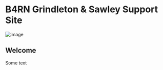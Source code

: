 # B4RN Grindleton & Sawley Support Site
![image](https://gist.github.com/user-attachments/assets/899c87a9-4624-4b8f-9f36-845e096b292b)
## Welcome
Some text
